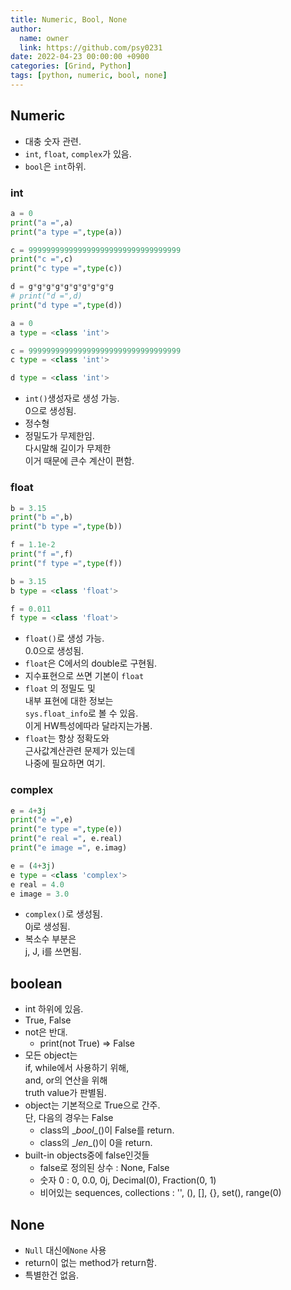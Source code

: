 ```yaml
---
title: Numeric, Bool, None
author:
  name: owner
  link: https://github.com/psy0231
date: 2022-04-23 00:00:00 +0900
categories: [Grind, Python]
tags: [python, numeric, bool, none]
---
```

## Numeric

- 대충 숫자 관련.
- `int`, `float`, `complex`가 있음.
- `bool`은 `int`하위.

### int

```python
a = 0
print("a =",a)
print("a type =",type(a))

c = 9999999999999999999999999999999999
print("c =",c)
print("c type =",type(c))

d = g*g*g*g*g*g*g*g*g*g
# print("d =",d)
print("d type =",type(d))
```

```python
a = 0
a type = <class 'int'>

c = 9999999999999999999999999999999999
c type = <class 'int'>

d type = <class 'int'>
```

- `int()`생성자로 생성 가능.  
0으로 생성됨.
- 정수형
- 정밀도가 무제한임.  
다시말해 길이가 무제한   
이거 때문에 큰수 계산이 편함.

### float

```python
b = 3.15
print("b =",b)
print("b type =",type(b))

f = 1.1e-2
print("f =",f)
print("f type =",type(f))
```

```python
b = 3.15
b type = <class 'float'>

f = 0.011
f type = <class 'float'>
```

- `float()`로 생성 가능.   
0.0으로 생성됨.
- `float`은 C에서의  double로 구현됨.
- 지수표현으로 쓰면 기본이 `float`
- `float` 의 정밀도 및  
내부 표현에 대한 정보는  
`sys.float_info`로 볼 수 있음.   
이게 HW특성에따라 달라지는가봄.
- `float`는 항상 정확도와  
근사값계산관련 문제가 있는데  
나중에 필요하면 여기.

### complex

```python
e = 4+3j
print("e =",e)
print("e type =",type(e))
print("e real =", e.real)
print("e image =", e.imag)
```

```python
e = (4+3j)
e type = <class 'complex'>
e real = 4.0
e image = 3.0
```

- `complex()`로 생성됨.  
0j로 생성됨.
- 복소수 부분은  
j, J, i를 쓰면됨.

## boolean

- int 하위에 있음.
- True, False
- not은 반대.
  - print(not True) => False
- 모든 object는  
if, while에서 사용하기 위해,   
and, or의 연산을 위해  
truth value가 판별됨.
- object는 기본적으로 True으로 간주.   
단, 다음의 경우는 False
  - class의 \__bool__()이 False를 return.
  - class의 \__len__()이 0을 return.
- built-in objects중에 false인것들
  - false로 정의된 상수 : None, False
  - 숫자 0 : 0, 0.0, 0j, Decimal(0), Fraction(0, 1)
  - 비어있는 sequences, collections : '', (), [], {}, set(), range(0)

## None

- `Null` 대신에`None` 사용
- return이 없는 method가 return함.
- 특별한건 없음.
